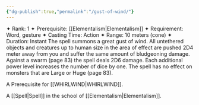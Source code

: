 ```yaml
---
{"dg-publish":true,"permalink":"/gust-of-wind/"}
---
```


✦ Rank: 1
✦ Prerequisite: [[Elementalism\|Elementalism]]
✦ Requirement: Word, gesture
✦ Casting Time: Action
✦ Range: 10 meters (cone)
✦ Duration: Instant
The spell summons a great gust of wind. All untethered
objects and creatures up to human size in the area of
effect are pushed 2D4 meter away from you and suffer
the same amount of bludgeoning damage. Against a
swarm (page 83) the spell deals 2D6 damage. Each
additional power level increases the number of dice by
one. The spell has no effect on monsters that are Large or
Huge (page 83).

A Prerequisite for [[WHIRLWIND\|WHIRLWIND]].

A [[Spell\|Spell]] in the school of [[Elementalism\|Elementalism]].